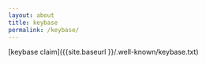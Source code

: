 ```yaml
---
layout: about
title: keybase
permalink: /keybase/
---
```

[keybase claim]({{site.baseurl }}/.well-known/keybase.txt)
